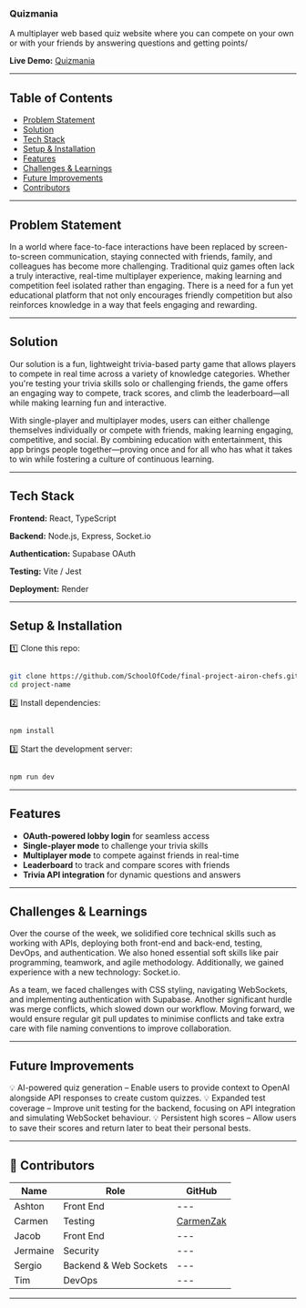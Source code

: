 ### Quizmania

A multiplayer web based quiz website where you can compete on your own or with your friends by answering questions and getting points/

**Live Demo:** [Quizmania](https://final-project-quiz-mania.vercel.app/)

---

## Table of Contents

- [Problem Statement](https://www.notion.so/1acac7bab6af8057bedbc79dac2e8c18?pvs=21)
- [Solution](https://www.notion.so/1acac7bab6af8057bedbc79dac2e8c18?pvs=21)
- [Tech Stack](https://www.notion.so/1acac7bab6af8057bedbc79dac2e8c18?pvs=21)
- [Setup & Installation](https://www.notion.so/1acac7bab6af8057bedbc79dac2e8c18?pvs=21)
- [Features](https://www.notion.so/1acac7bab6af8057bedbc79dac2e8c18?pvs=21)
- [Challenges & Learnings](https://www.notion.so/1acac7bab6af8057bedbc79dac2e8c18?pvs=21)
- [Future Improvements](https://www.notion.so/1acac7bab6af8057bedbc79dac2e8c18?pvs=21)
- [Contributors](https://www.notion.so/1acac7bab6af8057bedbc79dac2e8c18?pvs=21)

---

## Problem Statement

In a world where face-to-face interactions have been replaced by screen-to-screen communication, staying connected with friends, family, and colleagues has become more challenging. Traditional quiz games often lack a truly interactive, real-time multiplayer experience, making learning and competition feel isolated rather than engaging. There is a need for a fun yet educational platform that not only encourages friendly competition but also reinforces knowledge in a way that feels engaging and rewarding.

---

## Solution

Our solution is a fun, lightweight trivia-based party game that allows players to compete in real time across a variety of knowledge categories. Whether you're testing your trivia skills solo or challenging friends, the game offers an engaging way to compete, track scores, and climb the leaderboard—all while making learning fun and interactive.

With single-player and multiplayer modes, users can either challenge themselves individually or compete with friends, making learning engaging, competitive, and social. By combining education with entertainment, this app brings people together—proving once and for all who has what it takes to win while fostering a culture of continuous learning.

---

## Tech Stack

 **Frontend:** React, TypeScript 

 **Backend:** Node.js, Express, Socket.io

**Authentication:** Supabase OAuth 

**Testing:** Vite / Jest

**Deployment:** Render

---

## Setup & Installation

1️⃣ Clone this repo:

```bash

git clone https://github.com/SchoolOfCode/final-project-airon-chefs.git
cd project-name

```

2️⃣ Install dependencies:

```bash

npm install

```

3️⃣ Start the development server:

```bash

npm run dev

```


---

## Features

- **OAuth-powered lobby login** for seamless access
- **Single-player mode** to challenge your trivia skills
- **Multiplayer mode** to compete against friends in real-time
- **Leaderboard** to track and compare scores with friends
- **Trivia API integration** for dynamic questions and answers

---

## Challenges & Learnings

Over the course of the week, we solidified core technical skills such as working with APIs, deploying both front-end and back-end, testing, DevOps, and authentication. We also honed essential soft skills like pair programming, teamwork, and agile methodology. Additionally, we gained experience with a new technology: Socket.io.

As a team, we faced challenges with CSS styling, navigating WebSockets, and implementing authentication with Supabase. Another significant hurdle was merge conflicts, which slowed down our workflow. Moving forward, we would ensure regular git pull updates to minimise conflicts and take extra care with file naming conventions to improve collaboration.



---

## Future Improvements


💡 AI-powered quiz generation – Enable users to provide context to OpenAI alongside API responses to create custom quizzes.
💡 Expanded test coverage – Improve unit testing for the backend, focusing on API integration and simulating WebSocket behaviour.
💡 Persistent high scores – Allow users to save their scores and return later to beat their personal bests.

---

## 👥 Contributors

| Name | Role | GitHub |
| --- | --- | --- |
| Ashton | Front End | --- |
| Carmen | Testing | [CarmenZak](https://github.com/CarmenZak?tab=repositories) |
| Jacob | Front End | --- |
| Jermaine | Security | --- |
| Sergio | Backend & Web Sockets | --- |
| Tim | DevOps | --- |

---




